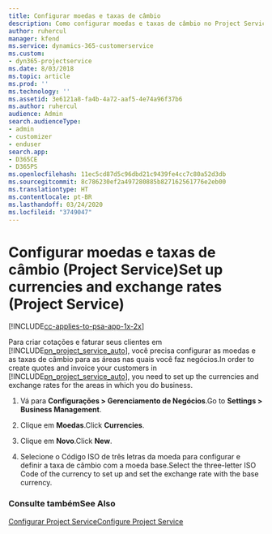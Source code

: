 ```yaml
---
title: Configurar moedas e taxas de câmbio
description: Como configurar moedas e taxas de câmbio no Project Service
author: ruhercul
manager: kfend
ms.service: dynamics-365-customerservice
ms.custom:
- dyn365-projectservice
ms.date: 8/03/2018
ms.topic: article
ms.prod: ''
ms.technology: ''
ms.assetid: 3e6121a8-fa4b-4a72-aaf5-4e74a96f37b6
ms.author: ruhercul
audience: Admin
search.audienceType:
- admin
- customizer
- enduser
search.app:
- D365CE
- D365PS
ms.openlocfilehash: 11ec5cd87d5c96dbd21c9439fe4cc7c80a52d3db
ms.sourcegitcommit: 8c786230ef2a497280885b827162561776e2eb00
ms.translationtype: HT
ms.contentlocale: pt-BR
ms.lasthandoff: 03/24/2020
ms.locfileid: "3749047"
---
```

# <a name="set-up-currencies-and-exchange-rates-project-service"></a><span data-ttu-id="be4aa-103">Configurar moedas e taxas de câmbio (Project Service)</span><span class="sxs-lookup"><span data-stu-id="be4aa-103">Set up currencies and exchange rates (Project Service)</span></span>

[!INCLUDE[cc-applies-to-psa-app-1x-2x](../includes/cc-applies-to-psa-app-1x-2x.md)]

<span data-ttu-id="be4aa-104">Para criar cotações e faturar seus clientes em [!INCLUDE[pn_project_service_auto](../includes/pn-project-service-auto.md)], você precisa configurar as moedas e as taxas de câmbio para as áreas nas quais você faz negócios.</span><span class="sxs-lookup"><span data-stu-id="be4aa-104">In order to create quotes and invoice your customers in [!INCLUDE[pn_project_service_auto](../includes/pn-project-service-auto.md)], you need to set up the currencies and exchange rates for the areas in which you do business.</span></span>  
  
1.  <span data-ttu-id="be4aa-105">Vá para **Configurações > Gerenciamento de Negócios**.</span><span class="sxs-lookup"><span data-stu-id="be4aa-105">Go to **Settings > Business Management**.</span></span>  
  
2.  <span data-ttu-id="be4aa-106">Clique em **Moedas**.</span><span class="sxs-lookup"><span data-stu-id="be4aa-106">Click **Currencies**.</span></span>  
  
3.  <span data-ttu-id="be4aa-107">Clique em **Novo**.</span><span class="sxs-lookup"><span data-stu-id="be4aa-107">Click **New**.</span></span>  
  
4.  <span data-ttu-id="be4aa-108">Selecione o Código ISO de três letras da moeda para configurar e definir a taxa de câmbio com a moeda base.</span><span class="sxs-lookup"><span data-stu-id="be4aa-108">Select the three-letter ISO Code of the currency to set up and set the exchange rate with the base currency.</span></span>  
  
### <a name="see-also"></a><span data-ttu-id="be4aa-109">Consulte também</span><span class="sxs-lookup"><span data-stu-id="be4aa-109">See Also</span></span>  
 [<span data-ttu-id="be4aa-110">Configurar Project Service</span><span class="sxs-lookup"><span data-stu-id="be4aa-110">Configure Project Service</span></span>](../project-service/configure.md)
